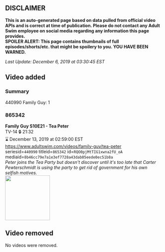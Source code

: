 ## DISCLAIMER
**This is an auto-generated page based on data pulled from official video APIs and is correct at time of publication. Please do not contact any Adult Swim employee on social media regarding any information this page provides.**  
**SPOILER ALERT: This page contains thumbnails of full episodes/shorts/etc. that might be spoilery to you. YOU HAVE BEEN WARNED.**  

_Last Update: December 6, 2019 at 03:30:45 EST_
## Video added
### Summary
440990 Family Guy: 1  
### 865342
**Family Guy S10E21 - Tea Peter**  
TV-14 🔒 21:32  
⌛ December 13, 2019 at 02:59:00 EST  
https://www.adultswim.com/videos/family-guy/tea-peter  
seriesid=`440990` titleid=`865342` id=`RQO0pjMtTIG1xwna2fU_oA` mediaid=`8b46cc79e7a1e3ef7728a43dab05eede0ec51b8a`  
_Peter joins the Tea Party but doesn't discover until it's too late that Carter Pewterschmidt is using the party to get rid of government for his own selfish motives._  
<a href="https://i.cdn.turner.com/adultswim/big/image-upload/thumbnails/thumb-2_image-15214850542882.jpg"><img src="https://i.cdn.turner.com/adultswim/big/image-upload/thumbnails/thumb-2_image-15214850542882.jpg" height="144px" /></a>
## Video removed
No videos were removed.  
